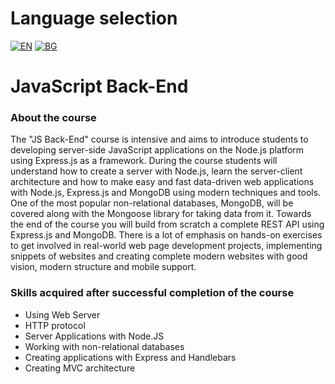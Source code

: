 # Language selection

[![EN](https://img.shields.io/badge/LANG-EN-blue.svg)](https://github.com/Ivan-Plamenov/MyCourses/blob/main/JS_Web_Developer/05_JS_Back_End/README.md)
[![BG](https://img.shields.io/badge/LANG-BG-red.svg)](https://github.com/Ivan-Plamenov/MyCourses/blob/main/JS_Web_Developer/05_JS_Back_End/README.bg.md)

# JavaScript Back-End

### About the course

The "JS Back-End" course is intensive and aims to introduce students to developing server-side JavaScript applications on the Node.js platform using Express.js as a framework. During the course students 
will understand how to create a server with Node.js, learn the server-client architecture and how to make easy and fast data-driven web applications with Node.js, Express.js and MongoDB using modern 
techniques and tools. One of the most popular non-relational databases, MongoDB, will be covered along with the Mongoose library for taking data from it. Towards the end of the course you will build from 
scratch a complete REST API using Express.js and MongoDB. There is a lot of emphasis on hands-on exercises to get involved in real-world web page development projects, implementing snippets of 
websites and creating complete modern websites with good vision, modern structure and mobile support.

### Skills acquired after successful completion of the course

- Using Web Server
- HTTP protocol
- Server Applications with Node.JS
- Working with non-relational databases
- Creating applications with Express and Handlebars
- Creating MVC architecture
